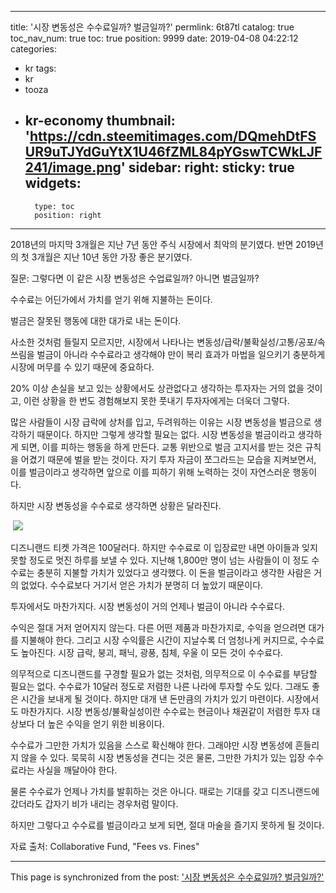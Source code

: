 
---
title: '시장 변동성은 수수료일까? 벌금일까?'
permlink: 6t87tl
catalog: true
toc_nav_num: true
toc: true
position: 9999
date: 2019-04-08 04:22:12
categories:
- kr
tags:
- kr
- tooza
- kr-economy
thumbnail: 'https://cdn.steemitimages.com/DQmehDtFSUR9uTJYdGuYtX1U46fZML84pYGswTCWkLJF241/image.png'
sidebar:
    right:
        sticky: true
widgets:
    -
        type: toc
        position: right
---


2018년의 마지막 3개월은 지난 7년 동안 주식 시장에서 최악의 분기였다. 반면 2019년의 첫 3개월은 지난 10년 동안 가장 좋은 분기였다.

 

질문: 그렇다면 이 같은 시장 변동성은 수업료일까? 아니면 벌금일까?

 

수수료는 어딘가에서 가치를 얻기 위해 지불하는 돈이다.

 

벌금은 잘못된 행동에 대한 대가로 내는 돈이다. 

 

사소한 것처럼 들릴지 모르지만, 시장에서 나타나는 변동성/급락/불확실성/고통/공포/속쓰림을 벌금이 아니라 수수료라고 생각해야 만이 복리 효과가 마법을 일으키기 충분하게 시장에 머무를 수 있기 때문에 중요하다. 

 

20% 이상 손실을 보고 있는 상황에서도 상관없다고 생각하는 투자자는 거의 없을 것이고, 이런 상황을 한 번도 경험해보지 못한 풋내기 투자자에게는 더욱더 그렇다. 

 

많은 사람들이 시장 급락에 상처를 입고, 두려워하는 이유는 시장 변동성을 벌금으로 생각하기 때문이다. 하지만 그렇게 생각할 필요는 없다. 시장 변동성을 벌금이라고 생각하게 되면, 이를 피하는 행동을 하게 만든다. 교통 위반으로 벌금 고지서를 받는 것은 규칙을 어겼기 때문에 벌을 받는 것이다. 자기 투자 자금이 쪼그라드는 모습을 지켜보면서, 이를 벌금이라고 생각하면 앞으로 이를 피하기 위해 노력하는 것이 자연스러운 행동이다. 

 

하지만 시장 변동성을 수수료로 생각하면 상황은 달라진다.

​
![](https://cdn.steemitimages.com/DQmehDtFSUR9uTJYdGuYtX1U46fZML84pYGswTCWkLJF241/image.png)

 

디즈니랜드 티켓 가격은 100달러다. 하지만 수수료로 이 입장료만 내면 아이들과 잊지 못할 정도로 멋진 하루를 보낼 수 있다. 지난해 1,800만 명이 넘는 사람들이 이 정도 수수료는 충분히 지불할 가치가 있었다고 생각했다. 이 돈을 벌금이라고 생각한 사람은 거의 없었다. 수수료보다 거기서 얻은 가치가 분명히 더 높았기 때문이다.

 

투자에서도 마찬가지다. 시장 변동성이 거의 언제나 벌금이 아니라 수수료다. 

 

수익은 절대 거저 얻어지지 않는다. 다른 어떤 제품과 마찬가지로, 수익을 얻으려면 대가를 지불해야 한다. 그리고 시장 수익률은 시간이 지날수록 더 엄청나게 커지므로, 수수료도 높아진다. 시장 급락, 붕괴, 패닉, 광풍, 침체, 우울 이 모든 것이 수수료다.

 

의무적으로 디즈니랜드를 구경할 필요가 없는 것처럼, 의무적으로 이 수수료를 부담할 필요는 없다. 수수료가 10달러 정도로 저렴한 나른 나라에 투자할 수도 있다. 그래도 좋은 시간을 보내게 될 것이다. 하지만 대개 낸 돈만큼의 가치가 있기 마련이다. 시장에서도 마찬가지다. 시장 변동성/불확실성이란 수수료는 현금이나 채권같이 저렴한 투자 대상보다 더 높은 수익을 얻기 위한 비용이다. 

 

수수료가 그만한 가치가 있음을 스스로 확신해야 한다. 그래야만 시장 변동성에 흔들리지 않을 수 있다. 묵묵히 시장 변동성을 견디는 것은 물론, 그만한 가치가 있는 입장 수수료라는 사실을 깨달아야 한다. 

 

물론 수수료가 언제나 가치를 발휘하는 것은 아니다. 때로는 기대를 갖고 디즈니랜드에 갔더라도 갑자기 비가 내리는 경우처럼 말이다.

 

하지만 그렇다고 수수료를 벌금이라고 보게 되면, 절대 마술을 즐기지 못하게 될 것이다. 

 

자료 출처: Collaborative Fund, "Fees vs. Fines"

- - -

This page is synchronized from the post: ['시장 변동성은 수수료일까? 벌금일까?'](https://steemit.com/@pius.pius/6t87tl)
